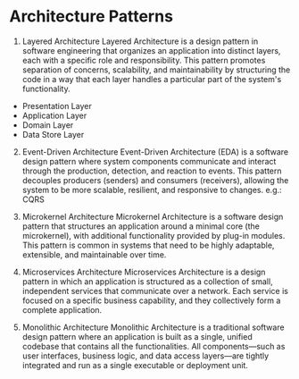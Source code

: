 # Architecture Patterns

1. Layered Architecture
Layered Architecture is a design pattern in software engineering that organizes an application into distinct layers, each with a specific role and responsibility. This pattern promotes separation of concerns, scalability, and maintainability by structuring the code in a way that each layer handles a particular part of the system's functionality.
- Presentation Layer
- Application Layer
- Domain Layer
- Data Store Layer


2. Event-Driven Architecture
Event-Driven Architecture (EDA) is a software design pattern where system components communicate and interact through the production, detection, and reaction to events. This pattern decouples producers (senders) and consumers (receivers), allowing the system to be more scalable, resilient, and responsive to changes.
e.g.: CQRS

3. Microkernel Architecture
Microkernel Architecture is a software design pattern that structures an application around a minimal core (the microkernel), with additional functionality provided by plug-in modules. This pattern is common in systems that need to be highly adaptable, extensible, and maintainable over time.

4. Microservices Architecture
Microservices Architecture is a design pattern in which an application is structured as a collection of small, independent services that communicate over a network. Each service is focused on a specific business capability, and they collectively form a complete application.

5. Monolithic Architecture
Monolithic Architecture is a traditional software design pattern where an application is built as a single, unified codebase that contains all the functionalities. All components—such as user interfaces, business logic, and data access layers—are tightly integrated and run as a single executable or deployment unit.
